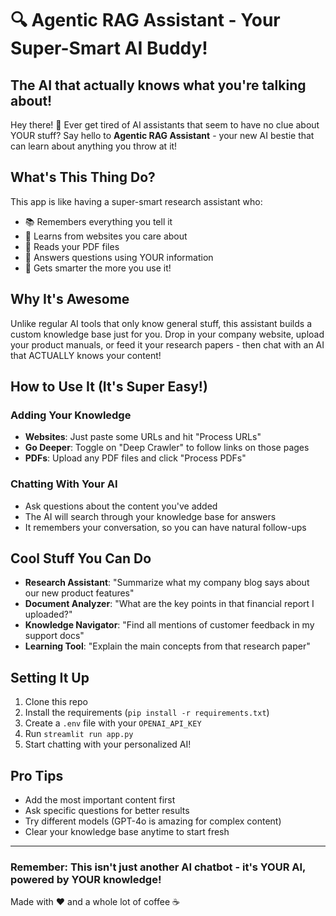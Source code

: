 # 🔍 Agentic RAG Assistant - Your Super-Smart AI Buddy!

## The AI that actually knows what you're talking about!

Hey there! 👋 Ever get tired of AI assistants that seem to have no clue about YOUR stuff? Say hello to **Agentic RAG Assistant** - your new AI bestie that can learn about anything you throw at it!

## What's This Thing Do?

This app is like having a super-smart research assistant who:
- 📚 Remembers everything you tell it
- 🔎 Learns from websites you care about
- 📑 Reads your PDF files
- 💬 Answers questions using YOUR information
- 🧠 Gets smarter the more you use it!

## Why It's Awesome

Unlike regular AI tools that only know general stuff, this assistant builds a custom knowledge base just for you. Drop in your company website, upload your product manuals, or feed it your research papers - then chat with an AI that ACTUALLY knows your content!

## How to Use It (It's Super Easy!)

### Adding Your Knowledge
- **Websites**: Just paste some URLs and hit "Process URLs"
- **Go Deeper**: Toggle on "Deep Crawler" to follow links on those pages
- **PDFs**: Upload any PDF files and click "Process PDFs"

### Chatting With Your AI
- Ask questions about the content you've added
- The AI will search through your knowledge base for answers
- It remembers your conversation, so you can have natural follow-ups

## Cool Stuff You Can Do

- **Research Assistant**: "Summarize what my company blog says about our new product features"
- **Document Analyzer**: "What are the key points in that financial report I uploaded?"
- **Knowledge Navigator**: "Find all mentions of customer feedback in my support docs"
- **Learning Tool**: "Explain the main concepts from that research paper"

## Setting It Up

1. Clone this repo
2. Install the requirements (`pip install -r requirements.txt`)
3. Create a `.env` file with your `OPENAI_API_KEY`
4. Run `streamlit run app.py`
5. Start chatting with your personalized AI!

## Pro Tips

- Add the most important content first
- Ask specific questions for better results
- Try different models (GPT-4o is amazing for complex content)
- Clear your knowledge base anytime to start fresh

---

### Remember: This isn't just another AI chatbot - it's YOUR AI, powered by YOUR knowledge!

Made with ❤️ and a whole lot of coffee ☕
